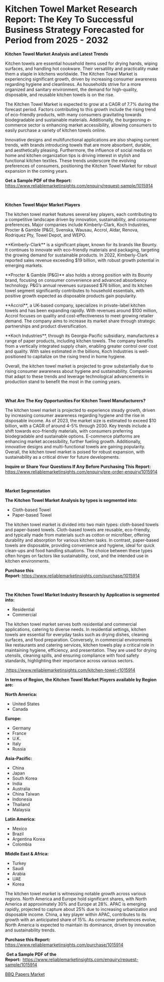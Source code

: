 <p><h1>Kitchen Towel Market Research Report: The Key To Successful Business Strategy Forecasted for Period from 2025 - 2032</h1></p><p><strong>Kitchen Towel Market Analysis and Latest Trends</strong></p>
<p><p>Kitchen towels are essential household items used for drying hands, wiping surfaces, and handling hot cookware. Their versatility and practicality make them a staple in kitchens worldwide. The Kitchen Towel Market is experiencing significant growth, driven by increasing consumer awareness regarding hygiene and cleanliness. As households strive for a more organized and sanitary environment, the demand for high-quality, disposable, and reusable kitchen towels is on the rise.</p><p>The Kitchen Towel Market is expected to grow at a CAGR of 7.7% during the forecast period. Factors contributing to this growth include the rising trend of eco-friendly products, with many consumers gravitating towards biodegradable and sustainable materials. Additionally, the burgeoning e-commerce sector is enhancing market accessibility, allowing consumers to easily purchase a variety of kitchen towels online.</p><p>Innovative designs and multifunctional applications are also shaping current trends, with brands introducing towels that are more absorbent, durable, and aesthetically pleasing. Furthermore, the influence of social media on home and kitchen organization tips is driving interest in stylish and functional kitchen textiles. These trends underscore the evolving preferences of consumers, positioning the Kitchen Towel Market for robust expansion in the coming years.</p></p>
<p><strong>Get a Sample PDF of the Report:&nbsp;</strong> <a href="https://www.reliablemarketinsights.com/enquiry/request-sample/1015914?utm_campaign=2642&utm_medium=2&utm_source=Github&utm_content=ia&utm_term=05042025&utm_id=kitchen-towel">https://www.reliablemarketinsights.com/enquiry/request-sample/1015914</a></p>
<p>&nbsp;</p>
<p><strong>Kitchen Towel Major Market Players</strong></p>
<p><p>The kitchen towel market features several key players, each contributing to a competitive landscape driven by innovation, sustainability, and consumer preferences. Major companies include Kimberly-Clark, Koch Industries, Procter & Gamble (P&G), Svenska, Wausau, Accrol, Aldar, Renova, Rodriquez Pty, Towel Depot, and WEPO.</p><p>**Kimberly-Clark** is a significant player, known for its brands like Bounty. It continues to innovate with eco-friendly materials and packaging, targeting the growing demand for sustainable products. In 2022, Kimberly-Clark reported sales revenue exceeding $19 billion, with robust growth potential in emerging markets.</p><p>**Procter & Gamble (P&G)** also holds a strong position with its Bounty brand, focusing on consumer convenience and advanced absorbency technology. P&G’s annual revenues surpassed $76 billion, and its kitchen towel segment significantly contributes to household essentials, with positive growth expected as disposable products gain popularity.</p><p>**Accrol**, a UK-based company, specializes in private-label kitchen towels and has been expanding rapidly. With revenues around $100 million, Accrol focuses on quality and cost-effectiveness to meet growing retailer demand. The company aims to increase its market share through strategic partnerships and product diversification.</p><p>**Koch Industries**, through its Georgia-Pacific subsidiary, manufactures a range of paper products, including kitchen towels. The company benefits from a vertically integrated supply chain, enabling greater control over cost and quality. With sales estimated in the billions, Koch Industries is well-positioned to capitalize on the rising trend in home hygiene.</p><p>Overall, the kitchen towel market is projected to grow substantially due to rising consumer awareness about hygiene and sustainability. Companies that adapt to these trends and leverage technological advancements in production stand to benefit the most in the coming years.</p></p>
<p>&nbsp;</p>
<p><strong>What Are The Key Opportunities For Kitchen Towel Manufacturers?</strong></p>
<p><p>The kitchen towel market is projected to experience steady growth, driven by increasing consumer awareness regarding hygiene and the rise in disposable income. As of 2023, the market size is estimated to exceed $10 billion, with a CAGR of around 4-5% through 2030. Key trends include a shift towards eco-friendly materials, with consumers preferring biodegradable and sustainable options. E-commerce platforms are enhancing market accessibility, further fueling growth. Additionally, innovative designs and multi-functional towels are gaining popularity. Overall, the kitchen towel market is poised for robust expansion, with sustainability as a critical driver for future developments.</p></p>
<p><strong>Inquire or Share Your Questions If Any Before Purchasing This Report:</strong> <a href="https://www.reliablemarketinsights.com/enquiry/pre-order-enquiry/1015914?utm_campaign=2642&utm_medium=2&utm_source=Github&utm_content=ia&utm_term=05042025&utm_id=kitchen-towel">https://www.reliablemarketinsights.com/enquiry/pre-order-enquiry/1015914</a></p>
<p>&nbsp;</p>
<p><strong>Market Segmentation</strong></p>
<p><strong>The Kitchen Towel Market Analysis by types is segmented into:</strong></p>
<p><ul><li>Cloth-based Towel</li><li>Paper-based Towel</li></ul></p>
<p><p>The kitchen towel market is divided into two main types: cloth-based towels and paper-based towels. Cloth-based towels are reusable, eco-friendly, and typically made from materials such as cotton or microfiber, offering durability and absorption for various kitchen tasks. In contrast, paper-based towels are disposable, providing convenience and hygiene, ideal for quick clean-ups and food handling situations. The choice between these types often hinges on factors like sustainability, cost, and the intended use in kitchen environments.</p></p>
<p><strong>Purchase this Report:&nbsp;</strong><a href="https://www.reliablemarketinsights.com/purchase/1015914?utm_campaign=2642&utm_medium=2&utm_source=Github&utm_content=ia&utm_term=05042025&utm_id=kitchen-towel">https://www.reliablemarketinsights.com/purchase/1015914</a></p>
<p>&nbsp;</p>
<p><strong>The Kitchen Towel Market Industry Research by Application is segmented into:</strong></p>
<p><ul><li>Residential</li><li>Commercial</li></ul></p>
<p><p>The kitchen towel market serves both residential and commercial applications, catering to diverse needs. In residential settings, kitchen towels are essential for everyday tasks such as drying dishes, cleaning surfaces, and food preparation. Conversely, in commercial environments like restaurants and catering services, kitchen towels play a critical role in maintaining hygiene, efficiency, and presentation. They are used for drying utensils, cleaning spills, and ensuring compliance with food safety standards, highlighting their importance across various sectors.</p></p>
<p><a href="https://www.reliablemarketinsights.com/kitchen-towel-r1015914?utm_campaign=2642&utm_medium=2&utm_source=Github&utm_content=ia&utm_term=05042025&utm_id=kitchen-towel">&nbsp;https://www.reliablemarketinsights.com/kitchen-towel-r1015914</a></p>
<p><strong>In terms of Region, the Kitchen Towel Market Players available by Region are:</strong></p>
<p>
    <p> <strong> North America: </strong>
        <ul>
            <li>United States</li>
            <li>Canada</li>
        </ul>
        </p> 
    <p> <strong> Europe: </strong>
        <ul>
            <li>Germany</li>
            <li>France</li>
            <li>U.K.</li>
            <li>Italy</li>
            <li>Russia</li>
        </ul>
        </p> 
    <p> <strong> Asia-Pacific: </strong>
        <ul>
            <li>China</li>
            <li>Japan</li>
            <li>South Korea</li>
            <li>India</li>
            <li>Australia</li>
            <li>China Taiwan</li>
            <li>Indonesia</li>
            <li>Thailand</li>
            <li>Malaysia</li>
        </ul>
        </p> 
    <p> <strong> Latin America: </strong>
        <ul>
            <li>Mexico</li>
            <li>Brazil</li>
            <li>Argentina Korea</li>
            <li>Colombia</li>
        </ul>
        </p> 
    <p> <strong> Middle East & Africa: </strong>
        <ul>
            <li>Turkey</li>
            <li>Saudi</li>
            <li>Arabia</li>
            <li>UAE</li>
            <li>Korea</li>
        </ul>
    </p>
    </p>
<p><p>The kitchen towel market is witnessing notable growth across various regions. North America and Europe hold significant shares, with North America at approximately 30% and Europe at 28%. APAC is emerging rapidly, projected to capture about 25% due to increasing urbanization and disposable income. China, a key player within APAC, contributes to its growth with an anticipated share of 15%. As consumer preferences evolve, North America is expected to maintain its dominance, driven by innovation and sustainability trends.</p></p>
<p><strong>Purchase this Report: </strong><a href="https://www.reliablemarketinsights.com/purchase/1015914?utm_campaign=2642&utm_medium=2&utm_source=Github&utm_content=ia&utm_term=05042025&utm_id=kitchen-towel">https://www.reliablemarketinsights.com/purchase/1015914</a></p>
<p>&nbsp;<strong>Get a Sample PDF of the Report:&nbsp;&nbsp;</strong><a href="https://www.reliablemarketinsights.com/enquiry/request-sample/1015914?utm_campaign=2642&utm_medium=2&utm_source=Github&utm_content=ia&utm_term=05042025&utm_id=kitchen-towel">https://www.reliablemarketinsights.com/enquiry/request-sample/1015914</a></p>
<p><strong></strong></p>
<p><p><a href="https://github.com/ParvinKhatun77/Market-Research-Report-List-2/blob/main/bbq-papers-market.md?utm_campaign=2642&utm_medium=2&utm_source=Github&utm_content=ia&utm_term=05042025&utm_id=kitchen-towel">BBQ Papers Market</a></p></p>